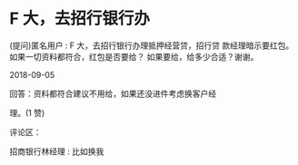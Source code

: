 # F 大，去招行银行办

(提问)匿名用户 : F 大，去招行银行办理抵押经营贷，招行贷 款经理暗示要红包。如果一切资料都符合，红包是否要给？ 如果要给，给多少合适？谢谢。

2018-09-05

回答：资料都符合建议不用给，如果还没进件考虑换客户经

理。(1 赞)

评论区：

招商银行林经理 : 比如换我